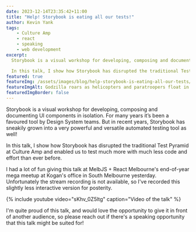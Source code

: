 ```yaml
---
date: 2023-12-14T23:35:42+11:00
title: "Help! Storybook is eating all our tests!"
author: Kevin Yank
tags:
    - Culture Amp
    - react
    - speaking
    - web development
excerpt:
  Storybook is a visual workshop for developing, composing and documenting UI components in isolation. For many years it’s been a favoured tool by Design System teams. But in recent years, Storybook has sneakily grown into a very powerful and versatile automated testing tool as well!

  In this talk, I show how Storybook has disrupted the traditional Test Pyramid at Culture Amp and enabled us to test much more with much less code and effort than ever before.
featured: true
featureImg: /assets/images/blog/help-storybook-is-eating-all-our-tests/godzilla.jpg
featureImgAlt: Godzilla roars as helicopters and paratroopers float in the air around it
featuredImgBorder: false
---
```


Storybook is a visual workshop for developing, composing and documenting UI components in isolation. For many years it’s been a favoured tool by Design System teams. But in recent years, Storybook has sneakily grown into a very powerful and versatile automated testing tool as well!

In this talk, I show how Storybook has disrupted the traditional Test Pyramid at Culture Amp and enabled us to test much more with much less code and effort than ever before.

I had a lot of fun giving this talk at MelbJS + React Melbourne's end-of-year mega meetup at Kogan's office in South Melbourne yesterday. Unfortunately the stream recording is not available, so I've recorded this slightly less interactive version for posterity.

{% include youtube video="sKhv_0Z5ltg" caption="Video of the talk" %}

I'm quite proud of this talk, and would love the opportunity to give it in front of another audience, so please reach out if there's a speaking opportunity that this talk might be suited for!
